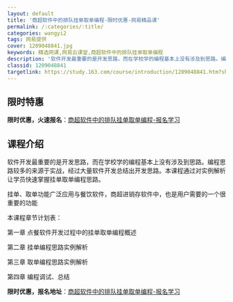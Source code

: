 ```yaml
---
layout: default
title: '商超软件中的排队挂单取单编程-限时优惠-网易精品课'
permalink: /:categories/:title/
categories: wangyi2
tags: 网易提供
cover: 1209048841.jpg
keywords: 精选网课,网易云课堂,商超软件中的排队挂单取单编程
description: '软件开发最重要的是开发思路，而在学校学的编程基本上没有涉及到思路。编程思路较多的来源于实战，经过大量软件开发总结出开发思'
classid: 1209048841
targetlink: https://study.163.com/course/introduction/1209048841.htm?share=1&shareId=1025206652&utm_campaign=share&utm_medium=iphoneShare&utm_source=&utm_u=1025206652
---
```


## 限时特惠

**限时优惠，火速报名**：[商超软件中的排队挂单取单编程-报名学习](https://study.163.com/course/introduction/1209048841.htm?share=1&shareId=1025206652&utm_campaign=share&utm_medium=iphoneShare&utm_source=&utm_u=1025206652)

## 课程介绍

软件开发最重要的是开发思路，而在学校学的编程基本上没有涉及到思路。编程思路较多的来源于实战，经过大量软件开发总结出开发思路。本课程通过对实例解析让学员快速掌握挂单取单编程思路。

挂单、取单功能广泛应用与餐饮软件，商超进销存软件中，也是用户需要的一个很重要的功能

本课程章节计划表：

第一章 点餐软件开发过程中的挂单取单编程概述

第二章 挂单编程思路实例解析

第三章 取单编程思路实例解析

第四章 编程调试、总结

**限时优惠，报名地址**：[商超软件中的排队挂单取单编程-报名学习](https://study.163.com/course/introduction/1209048841.htm?share=1&shareId=1025206652&utm_campaign=share&utm_medium=iphoneShare&utm_source=&utm_u=1025206652)

